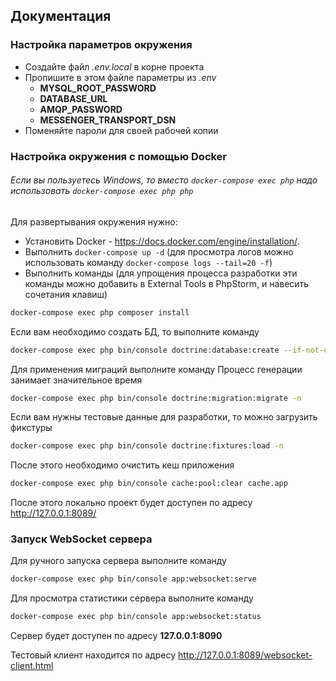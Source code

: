 ## Документация

### Настройка параметров окружения

* Создайте файл _.env.local_ в корне проекта
* Пропишите в этом файле параметры из _.env_
  * **MYSQL_ROOT_PASSWORD**
  * **DATABASE_URL**
  * **AMQP_PASSWORD**
  * **MESSENGER_TRANSPORT_DSN**
* Поменяйте пароли для своей рабочей копии

### Настройка окружения с помощью Docker

###### Если вы пользуетесь Windows, то вместо `docker-compose exec php` надо использовать `docker-compose exec php php`

Для развертывания окружения нужно:

* Установить Docker - https://docs.docker.com/engine/installation/.
* Выполнить `docker-compose up -d` (для просмотра логов можно использовать команду `docker-compose logs --tail=20 -f`)
* Выполнить команды (для упрощения процесса разработки эти команды можно добавить в External Tools в PhpStorm, и навесить сочетания клавиш)

```bash
docker-compose exec php composer install
```
Если вам необходимо создать БД, то выполните команду

```bash
docker-compose exec php bin/console doctrine:database:create --if-not-exists
```
Для применения миграций выполните команду
Процесс генерации занимает значительное время

```bash
docker-compose exec php bin/console doctrine:migration:migrate -n
```
Если вам нужны тестовые данные для разработки, то можно загрузить фикстуры

```bash
docker-compose exec php bin/console doctrine:fixtures:load -n
```
После этого необходимо очистить кеш приложения

```bash
docker-compose exec php bin/console cache:pool:clear cache.app
```

После этого локально проект будет доступен по адресу http://127.0.0.1:8089/

### Запуск WebSocket сервера

Для ручного запуска сервера выполните команду

```bash
docker-compose exec php bin/console app:websocket:serve
```
Для просмотра статистики сервера выполните команду

```bash
docker-compose exec php bin/console app:websocket:status
```

Сервер будет доступен по адресу __127.0.0.1:8090__

Тестовый клиент находится по адресу http://127.0.0.1:8089/websocket-client.html